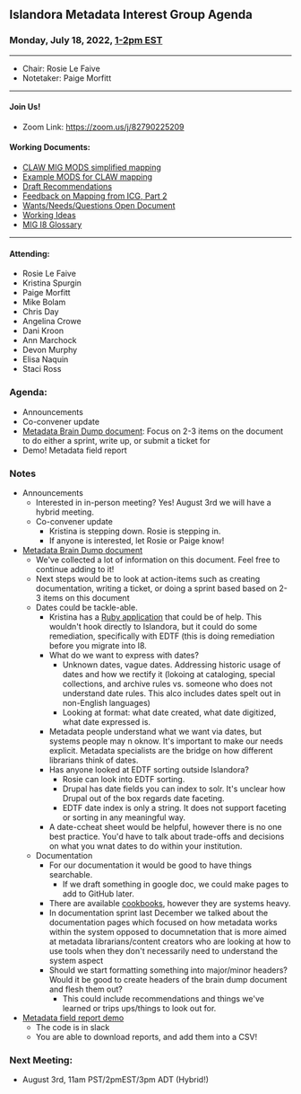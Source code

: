 ## Islandora Metadata Interest Group Agenda
### Monday, July 18, 2022, [1-2pm EST](http://www.thetimezoneconverter.com/?t=1%20pm&tz=Toronto&)

---
* Chair: Rosie Le Faive
* Notetaker: Paige Morfitt
---

#### Join Us!
* Zoom Link: https://zoom.us/j/82790225209

#### Working Documents:
* [CLAW MIG MODS simplified mapping](https://docs.google.com/spreadsheets/d/18u2qFJ014IIxlVpM3JXfDEFccwBZcoFsjbBGpvL0jJI/edit#gid=0)
* [Example MODS for CLAW mapping](https://docs.google.com/spreadsheets/d/1C2Xie7HUDSgRT5v4ldoJvlNdoXz2GHAPvL3PE3TOKW8/edit#gid=1829081124)
* [Draft Recommendations](https://docs.google.com/document/d/15qSO9YcALtYSqd6CUuGx0t8FwUJ5pPwVPz0PA5rU898/edit#heading=h.f9r6knw0rjvu)
* [Feedback on Mapping from ICG, Part 2](https://docs.google.com/document/d/11OpqMMCXM1TFXgsr4yyTQ_cH9DabnD31p7JnuTRQl28/edit?invite=CMWvruEI&ts=5e66437f)
* [Wants/Needs/Questions Open Document](https://docs.google.com/document/d/12Kpb6826TNPzzMuyPS0sESa9TLnmljQmeioWbaPeEdA/edit)
* [Working Ideas](https://github.com/islandora-interest-groups/Islandora-Metadata-Interest-Group/blob/main/working_docs/ideas_and_topics.md)
* [MIG I8 Glossary](https://docs.google.com/document/d/1cfPYFVV9qvvz2VjBRdYUN0CB7AyVDuG-GYavQ27DuBk/edit#heading=h.9fr9xw70meix)


---

#### Attending:
* Rosie Le Faive
* Kristina Spurgin
* Paige Morfitt
* Mike Bolam
* Chris Day
* Angelina Crowe
* Dani Kroon
* Ann Marchock
* Devon Murphy
* Elisa Naquin
* Staci Ross




### Agenda: 
* Announcements
* Co-convener update
* [Metadata Brain Dump document](https://docs.google.com/document/d/1_--RimkzV5Hh6o9Gc_h4o8MC5gDVH5eI59jR_vIGEoY/edit): Focus on 2-3 items on the document to do either a sprint, write up, or submit a ticket for
* Demo! Metadata field report




### Notes
* Announcements
	* Interested in in-person meeting? Yes! August 3rd we will have a hybrid meeting.  
	* Co-convener update 
		* Kristina is stepping down. Rosie is stepping in. 
		* If anyone is interested, let Rosie or Paige know!
*  [Metadata Brain Dump document](https://docs.google.com/document/d/1_--RimkzV5Hh6o9Gc_h4o8MC5gDVH5eI59jR_vIGEoY/edit)
	* We've collected a lot of information on this document. Feel free to continue adding to it!
	* Next steps would be to look at action-items such as creating documentation, writing a ticket, or doing a sprint based based on 2-3 items on this document
	* Dates could be tackle-able. 
		*  Kristina has a [Ruby application](https://github.com/lyrasis/islandora-metadata/blob/489c551bde1c2bf79bf7c857bf44f16d2a3d5107/mods_migration/altRepGroup_script_lang.adoc) that could be of help. This wouldn't hook directly to Islandora, but it could do some remediation, specifically with EDTF (this is doing remediation before you migrate into I8. 
		*  What do we want to express with dates? 
			* Unknown dates, vague dates. Addressing historic usage of dates and how we rectify it (lokoing at cataloging, special collections, and archive rules vs. someone who does not understand date rules. This alco includes dates spelt out in non-English languages)
			* Looking at format:  what date created, what date digitized, what date expressed is. 
		* Metadata people understand what we want via dates, but systems people may n oknow. It's important to make our needs explicit. Metadata specialists are the bridge on how different librarians think of dates. 
		* Has anyone looked at EDTF sorting outside Islandora? 
			* Rosie can look into EDTF sorting. 
			* Drupal has date fields you can index to solr. It's unclear how Drupal out of the box regards date faceting. 
			* EDTF date index is only a string. It does not support faceting or sorting in any meaningful way. 
		* A date-ccheat sheet would be helpful, however there is no one best practice. You'd have to talk about trade-offs and decisions on what you wnat dates to do within your institution. 
	* Documentation 
	 	* For our documentation it would be good to have things searchable.  
	 		* If we draft something in google doc, we could make pages to add to GitHub later.
	 	* There are available [cookbooks](https://islandora.github.io/documentation/user-documentation/extending/), however they are systems heavy. 
		* In documentation sprint last December we talked about the documentation pages which focused on how metadata works within the system opposed to documnetation that is more aimed at metadata librarians/content creators who are looking at how to use tools when they don't necessarily need to understand the system aspect
		* Should we start formatting something into major/minor headers? Would it be good to create headers of the brain dump document and flesh them out? 
			* This could include recommendations and things we've learned or trips ups/things to look out for.
* [Metadata field report demo](https://github.com/rosiel/metadata_field_report/)
	* The code is in slack
	* You are able to download reports, and add them into a CSV! 
	
	

    
### Next Meeting:
* August 3rd, 11am PST/2pmEST/3pm ADT (Hybrid!)
